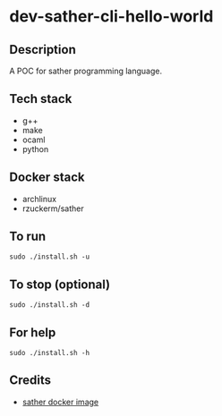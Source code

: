 # dev-sather-cli-hello-world

## Description
A POC for sather programming language.

## Tech stack
- g++
- make
- ocaml
- python

## Docker stack
- archlinux
- rzuckerm/sather

## To run
`sudo ./install.sh -u`

## To stop (optional)
`sudo ./install.sh -d`

## For help
`sudo ./install.sh -h`

## Credits
- [sather docker image](https://github.com/rzuckerm/sather-docker-image.git)